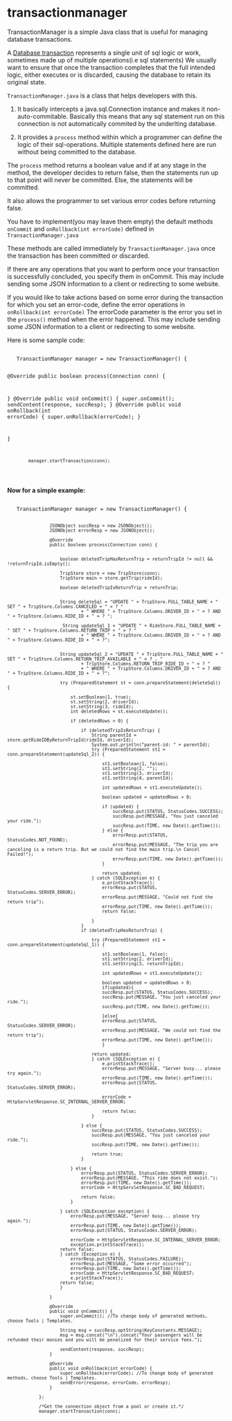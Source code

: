 # transactionmanager
TransactionManager is a simple Java class that is useful for managing database transactions.


A <a href="https://en.wikipedia.org/wiki/Database_transaction">Database transaction</a> represents a single unit of sql logic or work, sometimes made up of multiple operations(i.e sql statements) We usually want to ensure that once the transaction completes that the full intended logic, either executes or is discarded, causing the database to retain its original state.

<code>TransactionManager.java</code> is a class that helps developers with this. 

1. It basically intercepts a java.sql.Connection instance and makes it non-auto-commitable. Basically this means that any sql statement run on this connection is not automatically commited by the underlting database.

2. It provides a <code>process</code> method within which a programmer can define the logic of their sql-operations. Multiple statements defined here are run without being committed to the database.

The <code>process</code> method returns a boolean value and if at any stage in the method, the developer decides to return false, then the statements run up to that point will never be committed. Else, the statements will be committed.

It also allows the programmer to set various error codes before returning false. 

You have to implement(you may leave them empty) the default methods <code>onCommit</code> and <code>onRollback(int errorCode)</code>
defined in <code>TransactionManager.java</code>

These methods are called immediately by <code>TransactionManager.java</code> once the transaction has been committed or discarded.

If there are any operations that you want to perform once your transaction is successfully concluded, you specify them in </code>onCommit</code>. This may include sending some JSON information to a client or redirecting to some website.

If you would like to take actions based on some error during the transaction for which you set an error-code, define the error operations in <code>onRollback(int errorCode)</code> The errorCode parameter is the error you set in the 
<code>process()</code> method when the error happened. This may include sending some JSON information to a client or redirecting to some website.

Here is some sample code:


<code>
   TransactionManager manager = new TransactionManager() {
   

 @Override
 public boolean process(Connection conn) {

   
   }
      @Override
       public void onCommit() {
                        super.onCommit(); 
                 sendContent(response, succResp);
             }
   @Override
   public void onRollback(int errorCode) {
                        super.onRollback(errorCode); 
   }
   
   }
   
            manager.startTransaction(conn);
                 
   
   </code>
   
   
 <b> Now for a simple example: </b>
 

<code>
   TransactionManager manager = new TransactionManager() {

                    JSONObject succResp = new JSONObject();
                    JSONObject errorResp = new JSONObject();
 
                    @Override
                    public boolean process(Connection conn) {

                
                        boolean deletedTripHasReturnTrip = returnTripId != null && !returnTripId.isEmpty();

                        TripStore store = new TripStore(conn);
                        TripStore main = store.getTrip(rideId);

                        boolean deletedTripIsReturnTrip = returnTrip;

                 
                        String deleteSql = "UPDATE " + TripStore.FULL_TABLE_NAME + " SET " + TripStore.Columns.CANCELED + " = ? "
                                + " WHERE " + TripStore.Columns.DRIVER_ID + " = ? AND " + TripStore.Columns.RIDE_ID + " = ? ";

                         String updateSql_1 = "UPDATE " + RideStore.FULL_TABLE_NAME + " SET " + TripStore.Columns.RETURN_TRIP + " = ? "
                                + " WHERE " + TripStore.Columns.DRIVER_ID + " = ? AND " + TripStore.Columns.RIDE_ID + " = ?";

                   
                        String updateSql_2 = "UPDATE " + TripStore.FULL_TABLE_NAME + " SET " + TripStore.Columns.RETURN_TRIP_AVAILABLE + " = ? , "
                                + TripStore.Columns.RETURN_TRIP_RIDE_ID + " = ? "
                                + " WHERE " + TripStore.Columns.DRIVER_ID + " = ? AND " + TripStore.Columns.RIDE_ID + " = ?";

                        try (PreparedStatement st = conn.prepareStatement(deleteSql)) {

                            st.setBoolean(1, true);
                            st.setString(2, driverId);
                            st.setString(3, rideId);
                            int deletedRows = st.executeUpdate();

                            if (deletedRows > 0) {

                                if (deletedTripIsReturnTrip) {
                                    String parentId = store.getRideIDByReturnTripId(rideId, driverId);
                                    System.out.println("parent-id: " + parentId);
                                    try (PreparedStatement st1 = conn.prepareStatement(updateSql_2)) {

                                        st1.setBoolean(1, false);
                                        st1.setString(2, "");
                                        st1.setString(3, driverId);
                                        st1.setString(4, parentId);

                                        int updatedRows = st1.executeUpdate();
                                        
                                        boolean updated = updatedRows > 0;

                                        if (updated) {
                                            succResp.put(STATUS, StatusCodes.SUCCESS);
                                            succResp.put(MESSAGE, "You just canceled your ride.");
                                            succResp.put(TIME, new Date().getTime()); 
                                        } else {
                                            errorResp.put(STATUS, StatusCodes.NOT_FOUND);
                                            errorResp.put(MESSAGE, "The trip you are canceling is a return trip. But we could not find the main trip.\n Cancel Failed!");
                                            errorResp.put(TIME, new Date().getTime()); 
                                        }

                                        return updated;
                                    } catch (SQLException e) {
                                        e.printStackTrace();
                                        errorResp.put(STATUS, StatusCodes.SERVER_ERROR);
                                        errorResp.put(MESSAGE, "Could not find the return trip");
                                        errorResp.put(TIME, new Date().getTime());
                                        return false;

                                    }
                                }
                                if (deletedTripHasReturnTrip) {

                                    try (PreparedStatement st1 = conn.prepareStatement(updateSql_1)) {

                                        st1.setBoolean(1, false);
                                        st1.setString(2, driverId);
                                        st1.setString(3, returnTripId);

                                        int updatedRows = st1.executeUpdate();
                                        
                                        boolean updated = updatedRows > 0;
                                        if(updated){
                                        succResp.put(STATUS, StatusCodes.SUCCESS);
                                        succResp.put(MESSAGE, "You just canceled your ride.");
                                        succResp.put(TIME, new Date().getTime());  
                                         
                                        }else{
                                        errorResp.put(STATUS, StatusCodes.SERVER_ERROR);
                                        errorResp.put(MESSAGE, "We could not find the return trip");
                                        errorResp.put(TIME, new Date().getTime());     
                                        }

                                    return updated;
                                    } catch (SQLException e) {
                                        e.printStackTrace();
                                        errorResp.put(MESSAGE, "Server busy... please try again.");
                                        errorResp.put(TIME, new Date().getTime());
                                        errorResp.put(STATUS, StatusCodes.SERVER_ERROR);
                                        
                                        errorCode = HttpServletResponse.SC_INTERNAL_SERVER_ERROR;
                                        
                                        return false;
                                    }

                                } else {
                                    succResp.put(STATUS, StatusCodes.SUCCESS);
                                    succResp.put(MESSAGE, "You just canceled your ride.");
                                    succResp.put(TIME, new Date().getTime());
                                    
                                    return true;
                                }

                            } else {
                                errorResp.put(STATUS, StatusCodes.SERVER_ERROR);
                                errorResp.put(MESSAGE, "This ride does not exist.");
                                errorResp.put(TIME, new Date().getTime());
                                errorCode = HttpServletResponse.SC_BAD_REQUEST;

                                return false;
                            }

                        } catch (SQLException exception) {
                            errorResp.put(MESSAGE, "Server busy... please try again.");
                            errorResp.put(TIME, new Date().getTime());
                            errorResp.put(STATUS, StatusCodes.SERVER_ERROR);

                            errorCode = HttpServletResponse.SC_INTERNAL_SERVER_ERROR;  
                            exception.printStackTrace();
                        return false;
                        } catch (Exception e) {
                            errorResp.put(STATUS, StatusCodes.FAILURE);
                            errorResp.put(MESSAGE, "Some error occurred");
                            errorResp.put(TIME, new Date().getTime());
                            errorCode = HttpServletResponse.SC_BAD_REQUEST; 
                            e.printStackTrace();
                        return false;
                        }

                    }

                    @Override
                    public void onCommit() {
                        super.onCommit(); //To change body of generated methods, choose Tools | Templates.
                        
                        String msg = succResp.optString(KeyConstants.MESSAGE);
                        msg = msg.concat("\n").concat("Your passengers will be refunded their monies and you will be penalized for their service fees.");
                        
                        sendContent(response, succResp);
                    }

                    @Override
                    public void onRollback(int errorCode) {
                        super.onRollback(errorCode); //To change body of generated methods, choose Tools | Templates.
                        sendError(response, errorCode, errorResp);
                    }

                };
                
                /*Get the connection object from a pool or create it.*/
                manager.startTransaction(conn);
                
</code>








